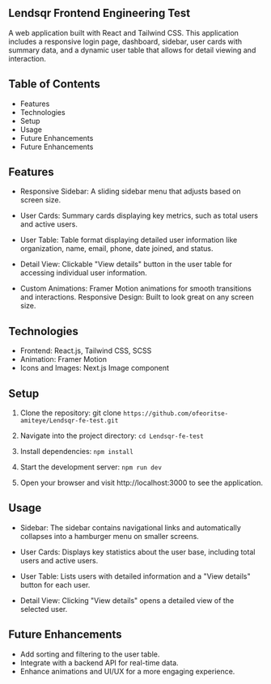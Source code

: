 ## Lendsqr Frontend Engineering Test
A web application built with React and Tailwind CSS. This application includes a responsive login page, dashboard, sidebar, user cards with summary data, and a dynamic user table that allows for detail viewing and interaction.

## Table of Contents
* Features
* Technologies
* Setup
* Usage
* Future Enhancements
* Future Enhancements

## Features
* Responsive Sidebar: A sliding sidebar menu that adjusts based on screen size.

* User Cards: Summary cards displaying key metrics, such as total users and active users.

* User Table: Table format displaying detailed user information like organization, name, email, phone, date joined, and status.

* Detail View: Clickable "View details" button in the user table for accessing individual user information.

* Custom Animations: Framer Motion animations for smooth transitions and interactions.
Responsive Design: Built to look great on any screen size.

## Technologies
* Frontend: React.js, Tailwind CSS, SCSS
* Animation: Framer Motion
* Icons and Images: Next.js Image component

## Setup
1. Clone the repository: git clone `https://github.com/ofeoritse-amiteye/Lendsqr-fe-test.git`
   
2. Navigate into the project directory: `cd Lendsqr-fe-test`

3. Install dependencies:  `npm install`

4. Start the development server: `npm run dev`

5. Open your browser and visit http://localhost:3000 to see the application.

## Usage

* Sidebar: The sidebar contains navigational links and automatically collapses into a hamburger menu on smaller screens.

* User Cards: Displays key statistics about the user base, including total users and active users.

* User Table: Lists users with detailed information and a "View details" button for each user.

* Detail View: Clicking "View details" opens a detailed view of the selected user.

## Future Enhancements

* Add sorting and filtering to the user table.
* Integrate with a backend API for real-time data.
* Enhance animations and UI/UX for a more engaging experience.

